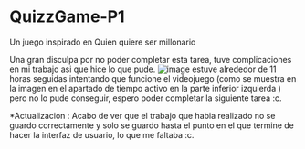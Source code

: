 # QuizzGame-P1
Un juego inspirado en Quien quiere ser millonario

Una gran disculpa por no poder completar esta tarea, tuve complicaciones en mi trabajo asi que hice lo que pude.
![image](https://user-images.githubusercontent.com/123908690/226237592-5f5e2cd4-7b5d-46be-8706-9fbc4b37c20c.png)
estuve alrededor de 11 horas seguidas intentando que funcione el videojuego (como se muestra en la imagen en el apartado de tiempo activo en la parte inferior izquierda ) pero no lo pude conseguir, espero poder completar la siguiente tarea :c.

*Actualizacion : Acabo de ver que el trabajo que habia realizado no se guardo correctamente y solo se guardo hasta el punto en el que termine de hacer la interfaz de usuario, lo que me faltaba :c.
